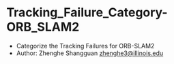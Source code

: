 # Tracking_Failure_Category-ORB_SLAM2
- Categorize the Tracking Failures for ORB-SLAM2
- Author: Zhenghe Shangguan   zhenghe3@illinois.edu
